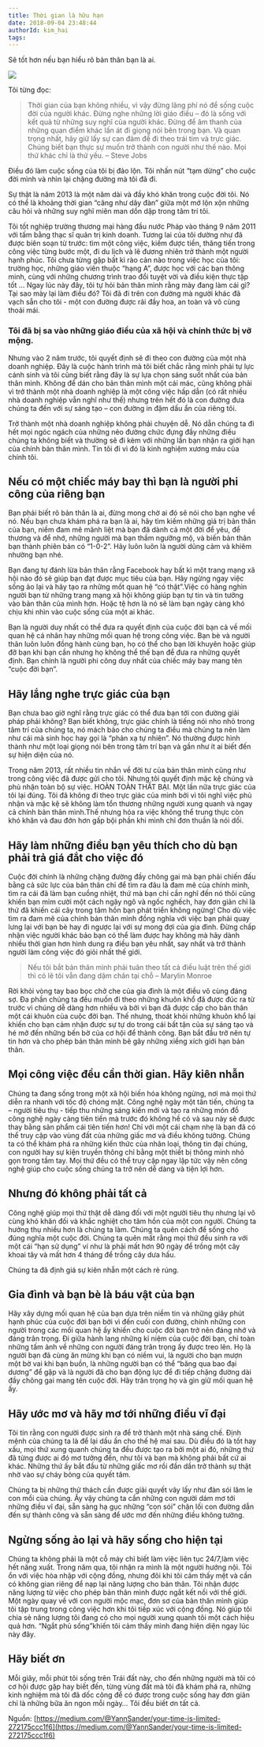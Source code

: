 ```yaml
---
title: Thời gian là hữu hạn
date: 2018-09-04 23:48:44
authorId: kim_hai
tags:
---
```


Sẽ tốt hơn nếu bạn hiểu rõ bản thân bạn là ai.

![](https://res.cloudinary.com/djeghcumw/image/upload/v1536072745/anubhav-saxena-41356-unsplash.jpg)

Tôi từng đọc:
> Thời gian của bạn không nhiều, vì vậy đừng lãng phí nó để sống cuộc đời của người khác. Đừng nghe những lời giáo điều – đó là sống với kết quả từ những suy nghĩ của người khác. Đừng để âm thanh của những quan điểm khác lấn át đi giọng nói bên trong bạn. Và quan trọng nhất, hãy giữ lấy sự can đảm để đi theo trái tim và trực giác. Chúng biết bạn thực sự muốn trở thành con người như thế nào. Mọi thứ khác chỉ là thứ yếu. – Steve Jobs

<!-- more -->
Điều đó làm cuộc sống của tôi bị đảo lộn. Tôi nhấn nút “tạm dừng” cho cuộc đời mình và nhìn lại chặng đường mà tôi đã đi.

Sự thật là năm 2013 là một năm dài và đầy khó khăn trong cuộc đời tôi. Nó có thể là khoảng thời gian “căng như dây đàn” giữa một mớ lộn xộn những câu hỏi và những suy nghĩ miên man dồn dập trong tâm trí tôi.

Tôi tốt nghiệp trường thương mại hàng đầu nước Pháp vào tháng 9 năm 2011 với tấm bằng thạc sĩ quản trị kinh doanh. Tương lai của tôi dường như đã được biên soạn từ trước: tìm một công việc, kiếm được tiền, thăng tiến trong công việc từng bước một, đi du lịch và lẽ đương nhiên trở thành một người hạnh phúc. Tôi chưa từng gặp bất kì rào cản nào trong việc học của tôi: trường học, những giáo viên thuộc “hạng A”, được học với các bạn thông minh, cùng với những chương trình trao đổi tuyệt vời và điều kiện thực tập tốt … Ngay lúc này đây, tôi tự hỏi bản thân mình rằng mày đang làm cái gì? Tại sao mày lại làm điều đó? Tôi đã đi trên con đường mà người khác đã vạch sẵn cho tôi - một con đường được rải đầy hoa, an toàn và vô cùng thoải mái.

### Tôi đã bị sa vào những giáo điều của xã hội và chính thức bị vỡ mộng.

Nhưng vào 2 năm trước, tôi quyết định sẽ đi theo con đường của một nhà doanh nghiệp. Đây là cuộc hành trình mà tôi biết chắc rằng mình phải tự lực cánh sinh và tôi cũng biết rằng đây là sự lựa chọn sáng suốt nhất của bản thân mình. Không để dán cho bản thân mình một cái mác, cũng không phải vì trở thành một nhà doanh nghiệp là một công việc hấp dẫn (có rất nhiều nhà doanh nghiệp vẫn nghĩ như thế) nhưng trên hết đó là con đường đưa chúng ta đến với sự sáng tạo – con đường in đậm dấu ẩn của riêng tôi.

Trở thành một nhà doanh nghiệp không phải chuyện dễ. Nó dẫn chúng ta đi hết mọi ngóc ngách của những nẻo đường chức đựng đầy những điều chúng ta không biết và thường sẽ đi kèm với những lần bạn nhận ra giới hạn của chính bản thân mình. Tin tôi đi vì đó là kinh nghiệm xương máu của chính tôi.

## Nếu có một chiếc máy bay thì bạn là người phi công của riêng bạn

Bạn phải biết rõ bản thân là ai, đừng mong chờ ai đó sẽ nói cho bạn nghe về nó. Nếu bạn chưa khám phá ra bạn là ai, hãy tìm kiếm những giá trị bản thân của bạn, niềm đam mê mãnh liệt mà bạn đã dành cả một đời để yêu, để thương và để nhớ, những người mà bạn thầm ngưỡng mộ, và biến bản thân bạn thành phiên bản có “1-0-2”. Hãy luôn luôn là người dũng cảm và khiêm nhường bạn nhé.

Bạn đang tự đánh lừa bản thân rằng Facebook hay bất kì một trang mạng xã hội nào đó sẽ giúp bạn đạt được mục tiêu của bạn. Hãy ngừng ngay việc sống ảo lại và hãy tạo ra những mốt quan hệ “có thật”.Việc có hàng nghìn người bạn từ những trang mạng xã hội không giúp bạn tự tin và tin tưởng vào bản thân của mình hơn. Hoặc tệ hơn là nó sẽ làm bạn ngày càng khó chịu khi nhìn vào cuộc sống của một ai khác.

Bạn là người duy nhất có thể đưa ra quyết định của cuộc đời bạn cả về mối quan hệ cá nhân hay những mối quan hệ trong công việc. Bạn bè và người thân luôn luôn đồng hành cùng bạn, họ có thể cho bạn lời khuyên hoặc giúp đỡ bạn khi bạn cần nhưng họ không thể thế bạn để đưa ra những quyết định. Bạn chính là người phi công duy nhất của chiếc máy bay mang tên “cuộc đời bạn”.

## Hãy lắng nghe trực giác của bạn

Bạn chưa bao giờ nghĩ rằng trực giác có thể đưa bạn tới con đường giải pháp phải không? Bạn biết không, trực giác chính là tiếng nói nho nhỏ trong tâm trí của chúng ta, nó mách bảo cho chúng ta điều mà chúng ta nên làm như cái mà sinh học hay gọi là “phản xạ tự nhiên”. Nó thường được hình thành như một loại giọng nói bên trong tâm trí bạn và gần như ít ai biết đến sự hiện diện của nó.

Trong năm 2013, rất nhiều tin nhắn về đời tư của bản thân mình cũng như trong công việc đã được gửi cho tôi. Nhưng tôi quyết định mặc kệ chúng và phủ nhận toàn bộ sự việc. HOÀN TOÀN THẤT BẠI. Một lần nữa trực giác của tôi lại đúng. Tôi đã không đi theo trực giác của mình bởi vì tôi nghĩ việc phủ nhận và mặc kệ sẽ không làm tổn thương những người xung quanh và ngay cả chính bản thân mình.Thế nhưng hóa ra việc không thể trung thực còn khó khăn và đau đớn hơn gấp bội phần khi mình chỉ đơn thuần là nói dối.

## Hãy làm những điều bạn yêu thích cho dù bạn phải trả giá đắt cho việc đó

Cuộc đời chính là những chặng đường đầy chông gai mà bạn phải chiến đấu bằng cả sức lực của bản thân chỉ để tìm ra đâu là đam mê của chính mình, tìm ra cái đã làm bạn cuồng nhiệt, thứ mà bạn chỉ cần nghĩ đến nó thôi cũng khiến bạn mỉm cười một cách ngây ngô và ngốc nghếch,  hay đơn giản chỉ là thứ đã khiến cái cây trong tâm hồn bạn phát triển không ngừng! Cho dù việc tìm ra đam mê của chính bản thân mình đồng nghĩa với việc bạn phải quay lưng lại với bạn bè hay đi ngược lại với sự mong đợi của gia đình. Đừng chấp nhận việc người khác bảo bạn có thể làm được hay không mà hãy dành nhiều thời gian hơn hình dung ra điều bạn yêu nhất, say nhất và trở thành người làm công việc đó giỏi nhất thế giới.

> Nếu tôi bắt bản thân mình phải tuân theo tất cả điều luật trên thế giới thì có lẽ tôi vẫn đang dậm chân tại chỗ – Marylin Monroe

Rời khỏi vòng tay bao bọc chở che của gia đình là một điều vô cùng đáng sợ. Đa phần chúng ta đều muốn đi theo những khuôn khổ đã được đúc ra từ trước vì chúng dễ dàng hơn nhiều và bởi vì bạn đã được cấp cho bản thân một cái khuôn của cuộc đời bạn. Thế nhưng, thoát khỏi những khuôn khổ lại khiến cho bạn cảm nhận được sự tự do trong cái bất tận của sự sáng tạo và hé mở đến những bến bờ của cơ hội để thành công. Bạn bắt đầu trở nên tự tin hơn và cho phép bản thân mình bẻ gãy những xiềng xích giới hạn bản thân.

## Mọi công việc đều cần thời gian. Hãy kiên nhẫn

Chúng ta đang sống trong một xã hội biến hóa không ngừng, nơi mà mọi thứ diễn ra nhanh với tốc độ chóng mặt. Công nghệ ngày một tân tiến, chúng ta – người tiêu thụ - tiếp thu những sáng kiến mới và tạo ra những món đồ công nghệ ngày càng tiên tiến mà trước đó không hề có và sau này sẽ được thay bằng sản phẩm cái tiên tiến hơn! Chỉ với một cái chạm nhẹ là bạn đã có thể truy cập vào vùng đất của những giấc mơ và điều không tưởng. Chúng ta có thể khám phá ra những kiến thức của nhân loại, thông tin đại chúng, con người hay sự kiện truyền thông chỉ bằng một thiết bị thông minh nhỏ gọn trong tầm tay. Mọi thứ đều có thể truy cập ngay lập tức vậy nên công nghệ giúp cho cuộc sống chúng ta trở nên dễ dàng và tiện lợi hơn.

## Nhưng đó không phải tất cả

Công nghệ giúp mọi thứ thật dễ dàng đối với một người tiêu thụ nhưng lại vô cùng khó khăn đối và khắc nghiệt cho tâm hồn của một con người. Chúng ta hưởng thụ nhiều hơn là chúng ta làm. Chúng ta quên cách để sống cho đúng nghĩa một cuộc đời. Chúng ta quên mất rằng mọi thứ đều sinh ra với một cái “hạn sử dụng” ví như là phải mất hơn 90 ngày để trồng một cây khoai tây và mất hơn 4 tháng để trồng cây dưa hấu.

Chúng ta đã định giá sự kiên nhẫn một cách rẻ rúng.

## Gia đình và bạn bè là báu vật của bạn

Hãy xây dựng mối quan hệ của bạn dựa trên niềm tin và những giây phút hạnh phúc của cuộc đời bạn bởi vì đến cuối con đường, chính những con người trong các mối quan hệ ấy khiến cho cuộc đời bạn trở nên đáng nhớ và đáng trân trọng. Đi giữa hành lang những kỉ niệm của cuộc đời bạn, chỉ toàn những tấm ảnh về những con người đáng trân trọng ấy được treo lên. Họ là người bạn đã cùng ăn mừng khi bạn có niềm vui, là người cho bạn mượn một bờ vai khi bạn buồn, là những người bạn có thể “băng qua bao đại dương” để gặp và là người đã cho bạn động lực để đi tiếp chặng đường dài đầy chông gai mang tên cuộc đời. Hãy trân trọng họ và gìn giữ mối quan hệ ấy.

## Hãy ước mơ và hãy mơ tới những điều vĩ đại

Tôi tin rằng con người được sinh ra để trở thành một nhà sáng chế. Định mệnh của chúng ta là để lại dấu ấn cho thế hệ mai sau. Dù điều đó là tốt hay xấu, mọi thứ xung quanh chúng ta đều được tạo ra bởi một ai đó, những thứ đã từng được ai đó mơ tưởng đến, như tôi và bạn mà không phải bất cứ ai khác. Những thứ ấy bắt đầu từ những giấc mơ rồi đần dần trở thành sự thật nhờ vào sự cháy bỏng của quyết tâm.

Chúng ta bị những thử thách cần được giải quyết vây lấy như đàn sói lăm le con mồi của chúng. Ấy vậy chúng ta cần những con người dám mơ tới những điều vĩ đại, sẵn sàng hạ gục những “con sói” chặn lối con đường dẫn đến sự thành công và sẵn sàng để ước mơ đến những điều không tưởng.

## Ngừng sống ảo lại và hãy sống cho hiện tại

Chúng ta không phải là một cỗ máy chỉ biết làm việc liên tục 24/7,làm việc hết năng xuất. Trong năm qua, tôi nhận ra mình là một người hướng nội. Tôi ổn với việc hòa nhập với cộng đồng, nhưng đôi khi tôi cảm thấy mệt và cần có không gian riêng để nạp lại năng lượng cho bản thân. Tôi nhận được năng lượng từ việc cho phép bản thân mình được ngắt kết nối với thế giới. Một ngày quay về với con người mộc mạc, đơn sơ của bản thân mình giúp tôi tập trung trong công việc hơn khi tôi tiếp xúc với cộng đồng. Nó giúp tôi chia sẻ năng lượng tôi đang có cho mọi người xung quanh tôi một cách hiệu quả hơn. “Ngắt phủ sống”khiến tôi cảm thấy mình đang hiện diện ngay lúc này đây.

## Hãy biết ơn

Mỗi giây, mỗi phút tôi sống trên Trái đất này, cho đến những người mà tôi có cơ hội được gặp hay biết đến, từng vùng đất mà tôi đã khám phá ra, những kinh nghiệm mà tôi đã dốc công để có được trong cuộc sống hay đơn giản chỉ là những bữa ăn ngon mỗi ngày… Tôi đều biết ơn tất cả.


Nguồn: [https://medium.com/@YannSander/your-time-is-limited-272175ccc1f6](https://medium.com/@YannSander/your-time-is-limited-272175ccc1f6)
